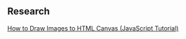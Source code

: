 ## Research
[How to Draw Images to HTML Canvas (JavaScript Tutorial)](https://www.youtube.com/watch?v=jEUuM5bRAzw)
